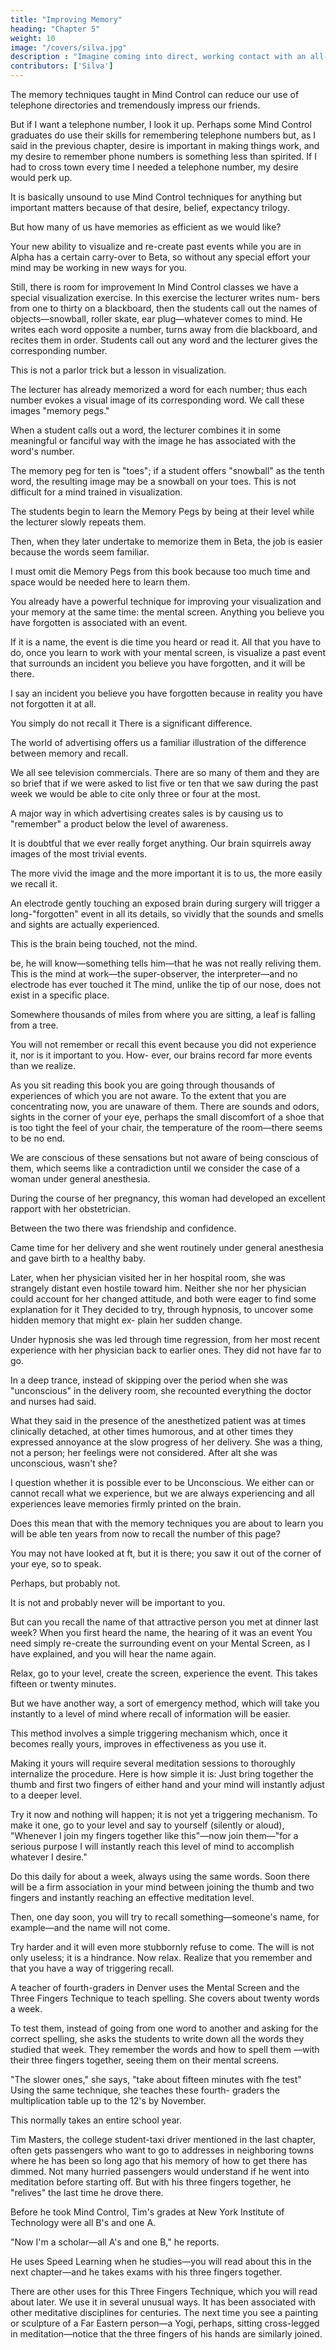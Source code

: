 ```yaml
---
title: "Improving Memory"
heading: "Chapter 5"
weight: 10
image: "/covers/silva.jpg"
description : "Imagine coming into direct, working contact with an all-pervading higher intelligence and learning in a moment of numinous joy that it is on your side"
contributors: ['Silva']
---
```




The memory techniques taught in Mind Control can reduce our use of telephone directories and tremendously impress our friends. 

But if I want a telephone number, I look it up. Perhaps some Mind Control graduates do use their skills for remembering telephone numbers but, as I said in the previous chapter, desire is important in making things work, and my desire to remember phone numbers is something less than
spirited. If I had to cross town every time I needed a telephone number, my desire would perk up.

It is basically unsound to use Mind Control techniques for anything but important matters because of that desire, belief, expectancy trilogy. 

But how many of us have memories as efficient as we would like?

<!-- Yours may already be improving in unexpected ways if you have mastered the techniques described in the previous two chapters.  -->

Your new ability to visualize and re-create past events while you are in Alpha has a certain carry-over to Beta, so without any special effort your mind may be working in new ways for you.

Still, there is room for improvement In Mind Control classes we have a special visualization exercise. In this exercise the lecturer writes num-
bers from one to thirty on a blackboard, then the students call out the names of objects—snowball, roller skate, ear plug—whatever comes to mind. He writes each word opposite a number, turns away from die blackboard, and recites them in order. Students call out
any word and the lecturer gives the corresponding number.

This is not a parlor trick but a lesson in visualization.

The lecturer has already memorized a word for each number; thus each number evokes a visual image of its
corresponding word. We call these images "memory pegs." 

When a student calls out a word, the lecturer combines it in some meaningful or fanciful way with
the image he has associated with the word's number.

The memory peg for ten is "toes"; if a student offers "snowball" as the tenth word, the resulting image may
be a snowball on your toes. This is not difficult for a mind trained in visualization.

The students begin to learn the Memory Pegs by being at their level while the lecturer slowly repeats them. 

Then, when they later undertake to memorize them in Beta, the job is easier because the words seem familiar.

I must omit die Memory Pegs from this book because too much time and space would be needed here to learn them. 

You already have a powerful technique for improving your visualization and your memory at the same time: the mental screen.
Anything you believe you have forgotten is associated with an event. 

If it is a name, the event is die time you heard or read it. All that you have to do, once you learn to work with your mental screen, is visualize a
past event that surrounds an incident you believe you have forgotten, and it will be there.

I say an incident you believe you have forgotten because in reality you have not forgotten it at all. 

You simply do not recall it There is a significant difference.

The world of advertising offers us a familiar illustration of the difference between memory and recall. 

We all see television commercials. There are so many of them and they are so brief that if we were asked to list five or ten that we saw during the past week we would be able to cite only three or four at the most.

A major way in which advertising creates sales is by causing us to "remember" a product below the level of awareness.

It is doubtful that we ever really forget anything. Our brain squirrels away images of the most trivial events. 

The more vivid the image and the more important it is to us, the more easily we recall it.

An electrode gently touching an exposed brain during surgery will trigger a long-"forgotten" event in all its details, so vividly that the sounds and smells and sights are actually experienced. 

This is the brain being touched, not the mind. 

be, he will know—something tells him—that he was
not really reliving them. This is the mind at work—the
super-observer, the interpreter—and no electrode has
ever touched it The mind, unlike the tip of our nose,
does not exist in a specific place.

Somewhere thousands of miles from where you are sitting, a leaf is falling from a tree.

You will not remember or recall this event because you did not experience it, nor is it important to you. How-
ever, our brains record far more events than we realize.

As you sit reading this book you are going through thousands of experiences of which you are not aware.
To the extent that you are concentrating now, you are unaware of them. There are sounds and odors, sights in
the corner of your eye, perhaps the small discomfort of a shoe that is too tight the feel of your chair, the
temperature of the room—there seems to be no end. 

We are conscious of these sensations but not aware of being conscious of them, which seems like a contradiction until we consider the case of a woman under general anesthesia.

During the course of her pregnancy, this woman had developed an excellent rapport with her obstetrician.

Between the two there was friendship and confidence.

Came time for her delivery and she went routinely under general anesthesia and gave birth to a healthy baby.

Later, when her physician visited her in her hospital room, she was strangely distant even hostile toward him. Neither she nor her physician could account for her changed attitude, and both were eager to find some explanation for it They decided to try, through hypnosis, to uncover some hidden memory that might ex-
plain her sudden change.

Under hypnosis she was led through time regression, from her most recent experience with her physician back to earlier ones. They did not have far to go. 

In a deep trance, instead of skipping over the period when she was "unconscious" in the delivery room, she recounted everything the doctor and nurses had said. 

What they said in the presence of the anesthetized patient was at times clinically detached, at other times
humorous, and at other times they expressed annoyance at the slow progress of her delivery. She was a thing,
not a person; her feelings were not considered. After alt she was unconscious, wasn't she?

I question whether it is possible ever to be Unconscious. We either can or cannot recall what we experience, but we are always experiencing and all experiences leave memories firmly printed on the brain. 

Does this mean that with the memory techniques you are about to learn you will be able ten years from now to recall the number of this page? 

You may not have looked at ft, but it is there; you saw it out of the corner of your eye, so to speak. 

Perhaps, but probably not.

It is not and probably never will be important to you.

But can you recall the name of that attractive person you met at dinner last week? When you first heard the
name, the hearing of it was an event You need simply re-create the surrounding event on your Mental Screen, as I have explained, and you will hear the name again.


Relax, go to your level, create the screen, experience
the event. This takes fifteen or twenty minutes. 

But we have another way, a sort of emergency method, which will take you instantly to a level of mind where recall of information will be easier.

This method involves a simple triggering mechanism which, once it becomes really yours, improves in effectiveness as you use it.

Making it yours will require several meditation sessions to thoroughly internalize
the procedure. Here is how simple it is: Just bring together the thumb and first two fingers of either hand and your mind will instantly adjust to a deeper level.

Try it now and nothing will happen; it is not yet a triggering mechanism. To make it one, go to your level and say to yourself (silently or aloud), "Whenever I join my fingers together like this"—now join them—"for a serious purpose I will instantly reach this level of mind to accomplish whatever I desire."

Do this daily for about a week, always using the same words. Soon there will be a firm association in
your mind between joining the thumb and two fingers and instantly reaching an effective meditation level.

Then, one day soon, you will try to recall something—someone's name, for example—and the name will not come. 

Try harder and it will even more stubbornly refuse to come. The will is not only useless; it is a hindrance. Now relax. Realize that you remember and that you have a way of triggering recall.

A teacher of fourth-graders in Denver uses the Mental Screen and the Three Fingers Technique to teach spelling. She covers about twenty words a week. 

To test them, instead of going from one word to another and asking for the correct spelling, she asks the students to write down all the words they studied that
week. They remember the words and how to spell them —with their three fingers together, seeing them on their mental screens. 

"The slower ones," she says, "take
about fifteen minutes with fhe test"
Using the same technique, she teaches these fourth-
graders the multiplication table up to the 12's by November.

This normally takes an entire school year.

Tim Masters, the college student-taxi driver mentioned in the last chapter, often gets passengers who
want to go to addresses in neighboring towns where he has been so long ago that his memory of how to get
there has dimmed. Not many hurried passengers would understand if he went into meditation before starting
off. But with his three fingers together, he "relives" the
last time he drove there. 

Before he took Mind Control, Tim's grades at New York Institute of Technology were all B's and one A.

"Now I'm a scholar—all A's and one B," he reports.

He uses Speed Learning when he studies—you will read about this in the next chapter—and he takes
exams with his three fingers together. 

There are other uses for this Three Fingers Technique, which you will read about later. We use it in
several unusual ways. It has been associated with other meditative disciplines for centuries. The next time you
see a painting or sculpture of a Far Eastern person—a Yogi, perhaps, sitting cross-legged in meditation—notice
that the three fingers of his hands are similarly joined.